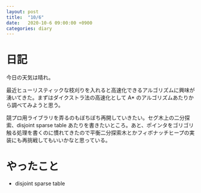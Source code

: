 ```yaml
---
layout: post
title:  "10/6"
date:   2020-10-6 09:00:00 +0900
categories: diary
---
```

# 日記

今日の天気は晴れ。

最近ヒューリスティックな枝刈りを入れると高速化できるアルゴリズムに興味が湧いてきた。まずはダイクストラ法の高速化として A* のアルゴリズムあたりから調べてみようと思う。

競プロ用ライブラリを弄るのもぼちぼち再開していきたい。セグ木上の二分探索、disjoint sparse table あたりを書きたいところ。あと、ポインタをゴリゴリ触る処理を書くのに慣れてきたので平衡二分探索木とかフィボナッチヒープの実装にも再挑戦してもいいかなと思っている。

# やったこと

- disjoint sparse table